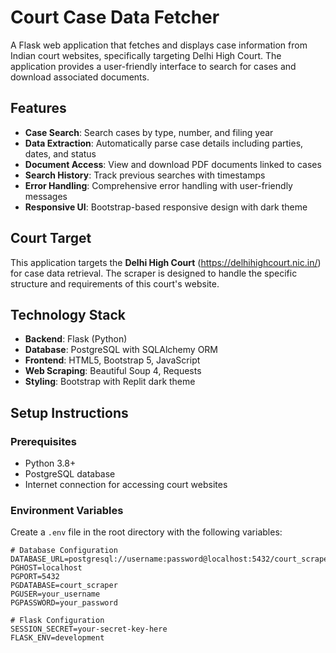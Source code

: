 # Court Case Data Fetcher

A Flask web application that fetches and displays case information from Indian court websites, specifically targeting Delhi High Court. The application provides a user-friendly interface to search for cases and download associated documents.

## Features

- **Case Search**: Search cases by type, number, and filing year
- **Data Extraction**: Automatically parse case details including parties, dates, and status
- **Document Access**: View and download PDF documents linked to cases
- **Search History**: Track previous searches with timestamps
- **Error Handling**: Comprehensive error handling with user-friendly messages
- **Responsive UI**: Bootstrap-based responsive design with dark theme

## Court Target

This application targets the **Delhi High Court** (https://delhihighcourt.nic.in/) for case data retrieval. The scraper is designed to handle the specific structure and requirements of this court's website.

## Technology Stack

- **Backend**: Flask (Python)
- **Database**: PostgreSQL with SQLAlchemy ORM
- **Frontend**: HTML5, Bootstrap 5, JavaScript
- **Web Scraping**: Beautiful Soup 4, Requests
- **Styling**: Bootstrap with Replit dark theme

## Setup Instructions

### Prerequisites

- Python 3.8+
- PostgreSQL database
- Internet connection for accessing court websites

### Environment Variables

Create a `.env` file in the root directory with the following variables:

```env
# Database Configuration
DATABASE_URL=postgresql://username:password@localhost:5432/court_scraper
PGHOST=localhost
PGPORT=5432
PGDATABASE=court_scraper
PGUSER=your_username
PGPASSWORD=your_password

# Flask Configuration
SESSION_SECRET=your-secret-key-here
FLASK_ENV=development
